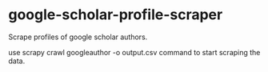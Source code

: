 # google-scholar-profile-scraper
Scrape profiles of google scholar authors. 

use scrapy crawl googleauthor -o output.csv command to start scraping the data.
